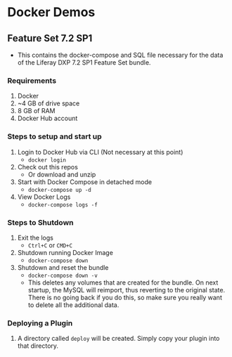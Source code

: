 # Docker Demos

## Feature Set 7.2 SP1
- This contains the docker-compose and SQL file necessary for the data of the Liferay DXP 7.2 SP1 Feature Set bundle.

### Requirements
1. Docker
2. ~4 GB of drive space
3. 8 GB of RAM
4. Docker Hub account

### Steps to setup and start up
1. Login to Docker Hub via CLI (Not necessary at this point)
	- `docker login`
2. Check out this repos
	- Or download and unzip
3. Start with Docker Compose in detached mode
	- `docker-compose up -d`
4. View Docker Logs
	- `docker-compose logs -f`
	
### Steps to Shutdown
1. Exit the logs
	- `Ctrl+C` or `CMD+C`
2. Shutdown running Docker Image
	- `docker-compose down`
3. Shutdown and reset the bundle
	- `docker-compose down -v`
	- This deletes any volumes that are created for the bundle. On next startup, the MySQL will reimport, thus reverting to the original state. There is no going back if you do this, so make sure you really want to delete all the additional data.
	
### Deploying a Plugin
1. A directory called `deploy` will be created. Simply copy your plugin into that directory.